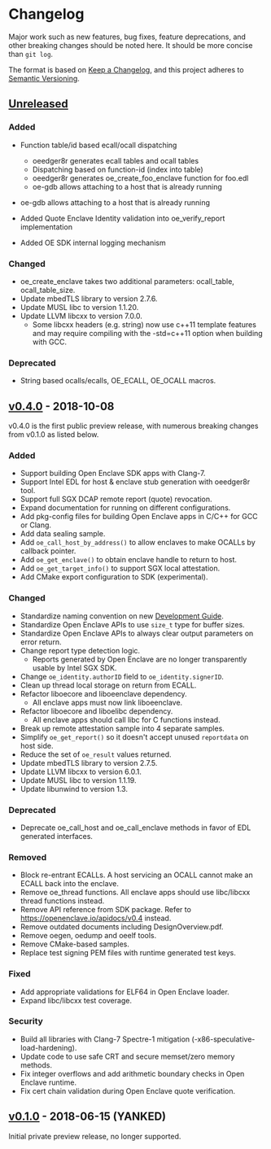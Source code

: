 Changelog
=========

Major work such as new features, bug fixes, feature deprecations, and other
breaking changes should be noted here. It should be more concise than `git log`.

The format is based on [Keep a Changelog](https://keepachangelog.com/en/1.0.0/),
and this project adheres to [Semantic Versioning](https://semver.org/spec/v2.0.0.html).

[Unreleased]
------------

### Added

- Function table/id based ecall/ocall dispatching
   - oeedger8r generates ecall tables and ocall tables
   - Dispatching based on function-id (index into table)
   - oeedger8r generates oe_create_foo_enclave function for foo.edl
   - oe-gdb allows attaching to a host that is already running

- oe-gdb allows attaching to a host that is already running

- Added Quote Enclave Identity validation into oe_verify_report implementation

- Added OE SDK internal logging mechanism

### Changed

- oe_create_enclave takes two additional parameters: ocall_table, ocall_table_size.
- Update mbedTLS library to version 2.7.6.
- Update MUSL libc to version 1.1.20.
- Update LLVM libcxx to version 7.0.0.
   - Some libcxx headers (e.g. string) now use c++11 template features and may require
     compiling with the -std=c++11 option when building with GCC.

### Deprecated
- String based ocalls/ecalls, OE_ECALL, OE_OCALL macros.

[v0.4.0] - 2018-10-08
---------------------

v0.4.0 is the first public preview release, with numerous breaking changes from v0.1.0
as listed below.

### Added

- Support building Open Enclave SDK apps with Clang-7.
- Support Intel EDL for host & enclave stub generation with oeedger8r tool.
- Support full SGX DCAP remote report (quote) revocation.
- Expand documentation for running on different configurations.
- Add pkg-config files for building Open Enclave apps in C/C++ for GCC or Clang.
- Add data sealing sample.
- Add `oe_call_host_by_address()` to allow enclaves to make OCALLs by callback pointer.
- Add `oe_get_enclave()` to obtain enclave handle to return to host.
- Add `oe_get_target_info()` to support SGX local attestation.
- Add CMake export configuration to SDK (experimental).

### Changed

- Standardize naming convention on new [Development Guide](docs/DevelopmentGuide.md).
- Standardize Open Enclave APIs to use `size_t` type for buffer sizes.
- Standardize Open Enclave APIs to always clear output parameters on error return.
- Change report type detection logic.
   - Reports generated by Open Enclave are no longer transparently usable by Intel SGX SDK.
- Change `oe_identity.authorID` field to `oe_identity.signerID`.
- Clean up thread local storage on return from ECALL.
- Refactor liboecore and liboeenclave dependency.
   - All enclave apps must now link liboeenclave.
- Refactor liboecore and liboelibc dependency.
   - All enclave apps should call libc for C functions instead.
- Break up remote attestation sample into 4 separate samples.
- Simplify `oe_get_report()` so it doesn't accept unused `reportdata` on host side.
- Reduce the set of `oe_result` values returned.
- Update mbedTLS library to version 2.7.5.
- Update LLVM libcxx to version 6.0.1.
- Update MUSL libc to version 1.1.19.
- Update libunwind to version 1.3.

### Deprecated

- Deprecate oe_call_host and oe_call_enclave methods in favor of EDL generated interfaces.

### Removed

- Block re-entrant ECALLs. A host servicing an OCALL cannot make an ECALL back into the enclave.
- Remove oe_thread functions. All enclave apps should use libc/libcxx thread functions instead.
- Remove API reference from SDK package. Refer to https://openenclave.io/apidocs/v0.4 instead.
- Remove outdated documents including DesignOverview.pdf.
- Remove oegen, oedump and oeelf tools.
- Remove CMake-based samples.
- Replace test signing PEM files with runtime generated test keys.

### Fixed

- Add appropriate validations for ELF64 in Open Enclave loader.
- Expand libc/libcxx test coverage.

### Security

- Build all libraries with Clang-7 Spectre-1 mitigation (-x86-speculative-load-hardening).
- Update code to use safe CRT and secure memset/zero memory methods.
- Fix integer overflows and add arithmetic boundary checks in Open Enclave runtime.
- Fix cert chain validation during Open Enclave quote verification.

[v0.1.0] - 2018-06-15 (YANKED)
------------------------------

Initial private preview release, no longer supported.

[Unreleased]: https://github.com/microsoft/openenclave/compare/v0.4.0...HEAD
[v0.4.0]: https://github.com/microsoft/openenclave/compare/v0.1.0...v0.4.0
[v0.1.0]: https://github.com/microsoft/openenclave/compare/beb546f...v0.1.0
